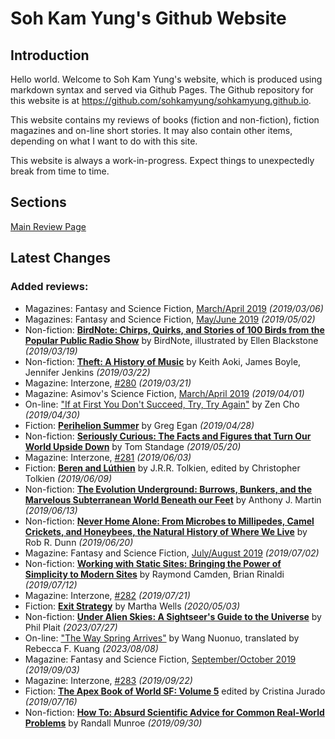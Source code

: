 # Soh Kam Yung's Github Website

## Introduction

Hello world. Welcome to Soh Kam Yung's website, which is produced using markdown syntax and served via Github Pages. The Github repository for this website is at <https://github.com/sohkamyung/sohkamyung.github.io>.

This website contains my reviews of books (fiction and non-fiction), fiction magazines and on-line short stories. It may also contain other items, depending on what I want to do with this site.

This website is always a work-in-progress. Expect things to unexpectedly break from time to time.

## Sections

[Main Review Page](reviews/README.md)

## Latest Changes

### Added reviews:
- Magazines: Fantasy and Science Fiction, [March/April 2019](reviews/magazines/FantasyAndScienceFiction/20190306-FSF201903.md) *(2019/03/06)*
- Magazines: Fantasy and Science Fiction, [May/June 2019](reviews/magazines/FantasyAndScienceFiction/20190502-FSF201905.md) *(2019/05/02)*
- Non-fiction: [**BirdNote: Chirps, Quirks, and Stories of 100 Birds from the Popular Public Radio Show**](reviews/nonfiction/2019/20190319-BirdNote.md) by BirdNote, illustrated by Ellen Blackstone *(2019/03/19)*
- Non-fiction: [**Theft: A History of Music**](reviews/nonfiction/2019/20190322-TheftAHistoryMusic.md) by Keith Aoki, James Boyle, Jennifer Jenkins *(2019/03/22)*
- Magazine: Interzone, [#280](reviews/magazines/Interzone/20190321-Interzone280.md) *(2019/03/21)*
- Magazine: Asimov's Science Fiction, [March/April 2019](reviews/magazines/AsimovsScienceFiction/20190401-Asimovs201903.md) *(2019/04/01)*
- On-line: ["If at First You Don't Succeed, Try, Try Again"](reviews/online/2019/20190430-IfAtFirstYouDontSucceed.md) by Zen Cho *(2019/04/30)*
- Fiction: [**Perihelion Summer**](reviews/fiction/2019/20190428-PerihelionSummer.md) by Greg Egan *(2019/04/28)*
- Non-fiction: [**Seriously Curious: The Facts and Figures that Turn Our World Upside Down**](reviews/nonfiction/2019/20190520-SeriouslyCurious.md) by Tom Standage *(2019/05/20)*
- Magazine: Interzone, [#281](reviews/magazines/Interzone/20190603-Interzone281.md) *(2019/06/03)*
- Fiction: [**Beren and Lúthien**](reviews/fiction/2019/20190609-BerenLuthien.md) by J.R.R. Tolkien, edited by Christopher Tolkien *(2019/06/09)*
- Non-fiction: [**The Evolution Underground: Burrows, Bunkers, and the Marvelous Subterranean World Beneath our Feet**](reviews/nonfiction/2019/20190613-EvolutionUnderground.md) by Anthony J. Martin *(2019/06/13)*
- Non-fiction: [**Never Home Alone: From Microbes to Millipedes, Camel Crickets, and Honeybees, the Natural History of Where We Live**](reviews/nonfiction/2019/20190620-NeverHomeAlone.md) by Rob R. Dunn *(2019/06/20)*
- Magazine: Fantasy and Science Fiction, [July/August 2019](reviews/magazines/FantasyAndScienceFiction/20190702-FSF201907.md) *(2019/07/02)*
- Non-fiction: [**Working with Static Sites: Bringing the Power of Simplicity to Modern Sites**](reviews/nonfiction/2019/20190712-WorkingStaticSites.md) by Raymond Camden, Brian Rinaldi *(2019/07/12)*
- Magazine: Interzone, [#282](reviews/magazines/Interzone/20190721-Interzone282.md) *(2019/07/21)*
- Fiction: [**Exit Strategy**](reviews/fiction/2020/20200503-ExitStrategy.md) by Martha Wells *(2020/05/03)*
- Non-fiction: [**Under Alien Skies: A Sightseer's Guide to the Universe**](reviews/nonfiction/2023/20230727-UnderAlienSkies.md) by Phil Plait *(2023/07/27)*
- On-line: ["The Way Spring Arrives"](reviews/online/2023/20230808-WaySpringArrives.md) by Wang Nuonuo, translated by Rebecca F. Kuang *(2023/08/08)*
- Magazine: Fantasy and Science Fiction, [September/October 2019](reviews/magazines/FantasyAndScienceFiction/20190903-FSF201909.md) *(2019/09/03)*
- Magazine: Interzone, [#283](reviews/magazines/Interzone/20190922-Interzone283.md) *(2019/09/22)*
- Fiction: [**The Apex Book of World SF: Volume 5**](reviews/fiction/2019/20190716-ApexBookWorldSF5.md) edited by Cristina Jurado *(2019/07/16)*
- Non-fiction: [**How To: Absurd Scientific Advice for Common Real-World Problems**](reviews/nonfiction/2019/20190930-HowTo.md) by Randall Munroe *(2019/09/30)*
